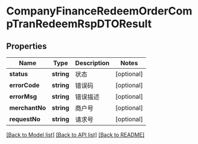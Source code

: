 # CompanyFinanceRedeemOrderCompTranRedeemRspDTOResult

## Properties
Name | Type | Description | Notes
------------ | ------------- | ------------- | -------------
**status** | **string** | 状态 | [optional] 
**errorCode** | **string** | 错误码 | [optional] 
**errorMsg** | **string** | 错误描述 | [optional] 
**merchantNo** | **string** | 商户号 | [optional] 
**requestNo** | **string** | 请求号 | [optional] 

[[Back to Model list]](../README.md#documentation-for-models) [[Back to API list]](../README.md#documentation-for-api-endpoints) [[Back to README]](../README.md)


